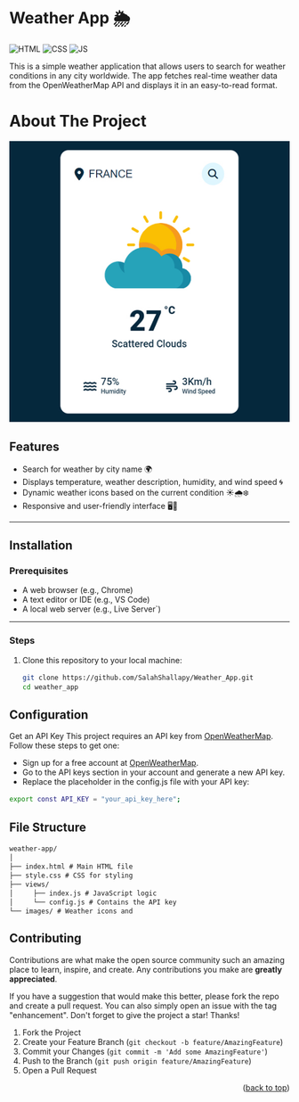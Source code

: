 # Weather App 🌦️

![HTML](https://img.shields.io/badge/HTML5-E34F26?style=for-the-badge&logo=html5&logoColor=white)
![CSS](https://img.shields.io/badge/CSS3-1572B6?style=for-the-badge&logo=css3&logoColor=white)
![JS](https://img.shields.io/badge/JavaScript-F7DF1E?style=for-the-badge&logo=javascript&logoColor=black)

This is a simple weather application that allows users to search for weather conditions in any city worldwide. The app fetches real-time weather data from the OpenWeatherMap API and displays it in an easy-to-read format.

# About The Project

![OverView](images/preview.jpg)

## Features

- Search for weather by city name 🌍
- Displays temperature, weather description, humidity, and wind speed 🌀
- Dynamic weather icons based on the current condition ☀️🌧️❄️
- Responsive and user-friendly interface 🖥️📱

---

## Installation

### Prerequisites

- A web browser (e.g., Chrome)
- A text editor or IDE (e.g., VS Code)
- A local web server (e.g., Live Server`)

---

### Steps

1. Clone this repository to your local machine:
   ```bash
   git clone https://github.com/SalahShallapy/Weather_App.git
   cd weather_app
   ```

## Configuration

Get an API Key
This project requires an API key from [OpenWeatherMap](https://openweathermap.org/). Follow these steps to get one:

- Sign up for a free account at [OpenWeatherMap](https://openweathermap.org/).
- Go to the API keys section in your account and generate a new API key.
- Replace the placeholder in the config.js file with your API key:

```bash
export const API_KEY = "your_api_key_here";
```

## File Structure

```
weather-app/
│
├── index.html # Main HTML file
├── style.css # CSS for styling
├── views/
│     ├── index.js # JavaScript logic
│     └── config.js # Contains the API key
└── images/ # Weather icons and
```

## Contributing

Contributions are what make the open source community such an amazing place to learn, inspire, and create. Any contributions you make are **greatly appreciated**.

If you have a suggestion that would make this better, please fork the repo and create a pull request. You can also simply open an issue with the tag "enhancement".
Don't forget to give the project a star! Thanks!

1. Fork the Project
2. Create your Feature Branch (`git checkout -b feature/AmazingFeature`)
3. Commit your Changes (`git commit -m 'Add some AmazingFeature'`)
4. Push to the Branch (`git push origin feature/AmazingFeature`)
5. Open a Pull Request

<p align="right">(<a href="#top">back to top</a>)</p>
